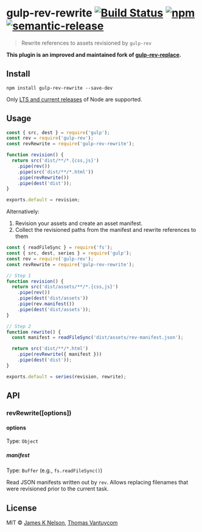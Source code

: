 # gulp-rev-rewrite [![Build Status](https://github.com/TheDancingCode/gulp-rev-rewrite/actions/workflows/ci.yml/badge.svg)](https://travis-ci.org/TheDancingCode/gulp-rev-rewrite) [![npm](https://img.shields.io/npm/v/gulp-rev-rewrite.svg)](https://www.npmjs.com/package/gulp-rev-rewrite) [![semantic-release](https://img.shields.io/badge/%20%20%F0%9F%93%A6%F0%9F%9A%80-semantic--release-e10079.svg)](https://github.com/semantic-release/semantic-release)

> Rewrite references to assets revisioned by `gulp-rev`

**This plugin is an improved and maintained fork of [gulp-rev-replace](https://github.com/jamesknelson/gulp-rev-replace).**

## Install

```
npm install gulp-rev-rewrite --save-dev
```

Only [LTS and current releases](https://github.com/nodejs/Release#release-schedule) of Node are supported.

## Usage

```js
const { src, dest } = require('gulp');
const rev = require('gulp-rev');
const revRewrite = require('gulp-rev-rewrite');

function revision() {
  return src('dist/**/*.{css,js}')
    .pipe(rev())
    .pipe(src('dist/**/*.html'))
    .pipe(revRewrite())
    .pipe(dest('dist'));
}

exports.default = revision;
```

Alternatively:

1. Revision your assets and create an asset manifest.
2. Collect the revisioned paths from the manifest and rewrite references to them

```js
const { readFileSync } = require('fs');
const { src, dest, series } = require('gulp');
const rev = require('gulp-rev');
const revRewrite = require('gulp-rev-rewrite');

// Step 1
function revision() {
  return src('dist/assets/**/*.{css,js}')
    .pipe(rev())
    .pipe(dest('dist/assets'))
    .pipe(rev.manifest())
    .pipe(dest('dist/assets'));
}

// Step 2
function rewrite() {
  const manifest = readFileSync('dist/assets/rev-manifest.json');

  return src('dist/**/*.html')
    .pipe(revRewrite({ manifest }))
    .pipe(dest('dist'));
}

exports.default = series(revision, rewrite);
```

## API

### revRewrite([options])

#### options

Type: `Object`

##### manifest

Type: `Buffer` (e.g., `fs.readFileSync()`)

Read JSON manifests written out by `rev`. Allows replacing filenames that were revisioned prior to the current task.

## License

MIT © [James K Nelson](http://jamesknelson.com), [Thomas Vantuycom](https://github.com/TheDancingCode)
